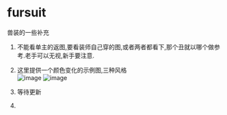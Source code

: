 # fursuit
兽装的一些补充
1. 不能看单主的返图,要看装师自己穿的图,或者两者都看下,那个丑就以哪个做参考.老手可以无视,新手要注意.
2. 这里提供一个颜色变化的示例图,三种风格                 
![image](https://github.com/cancundeyingzi/fursuit/assets/73635883/b9c66248-65b1-4ffd-a112-9c2ee0caaa35)
![image](https://github.com/cancundeyingzi/fursuit/assets/73635883/75c6c371-98b0-4a32-8302-9f7e1f30111f)                     
             
3. 等待更新
4. 

